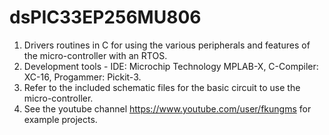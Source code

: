 # dsPIC33EP256MU806
1. Drivers routines in C for using the various peripherals and features of the micro-controller with an RTOS.
2. Development tools - IDE: Microchip Technology MPLAB-X, C-Compiler: XC-16, Progammer: Pickit-3.
3. Refer to the included schematic files for the basic circuit to use the micro-controller.
4. See the youtube channel https://www.youtube.com/user/fkungms for example projects.
